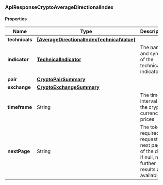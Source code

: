 
[//]: # (CLASS:ApiResponseCryptoAverageDirectionalIndex)

[//]: # (KIND:object)

### ApiResponseCryptoAverageDirectionalIndex

#### Properties

[//]: # (START_DEFINITION)

Name | Type | Description
------------ | ------------- | -------------
**technicals** | [**[AverageDirectionalIndexTechnicalValue]**](AverageDirectionalIndexTechnicalValue.md) |  &nbsp;
**indicator** | [**TechnicalIndicator**](TechnicalIndicator.md) | The name and symbol of the technical indicator &nbsp;
**pair** | [**CryptoPairSummary**](CryptoPairSummary.md) |  &nbsp;
**exchange** | [**CryptoExchangeSummary**](CryptoExchangeSummary.md) |  &nbsp;
**timeframe** | String | The time interval for the crypto currency prices &nbsp;
**nextPage** | String | The token required to request the next page of the data. If null, no further results are available. &nbsp;

[//]: # (END_DEFINITION)


[//]: # (CONTAINED_CLASS:AverageDirectionalIndexTechnicalValue)


[//]: # (CONTAINED_CLASS:TechnicalIndicator)


[//]: # (CONTAINED_CLASS:CryptoPairSummary)


[//]: # (CONTAINED_CLASS:CryptoExchangeSummary)






